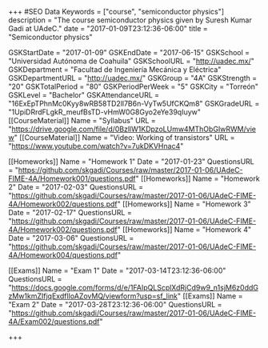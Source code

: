 +++
#SEO Data
Keywords = ["course", "semiconductor physics"]
description = "The course semiconductor physics given by Suresh Kumar Gadi at UAdeC."
date = "2017-01-09T23:12:36-06:00"
title = "Semiconductor physics"

GSKStartDate = "2017-01-09"
GSKEndDate = "2017-06-15"
GSKSchool = "Universidad Autónoma de Coahuila"
GSKSchoolURL = "http://uadec.mx/"
GSKDepartment = "Facultad de Ingeniería Mecánica y Eléctrica"
GSKDepartmentURL = "http://uadec.mx/"
GSKGroup = "4A"
GSKStrength = "20"
GSKTotalPeriod = "80"
GSKPeriodPerWeek = "5"
GSKCity = "Torreón"
GSKLevel = "Bachelor"
GSKAttendanceURL = "16ExEpTPhnMc0Kyy8wRB58TD2ll7B6n-VyTw5UfCKQm8"
GSKGradeURL = "1UpiDRrdFLgkR_meufBsTD-vHmW0G8Gyo2eYe39qIuyw"
[[CourseMaterial]]
    Name = "Syllabus"
    URL = "https://drive.google.com/file/d/0BzllW1KDpzoLUmw4MThObGIwRWM/view"
[[CourseMaterial]]
    Name = "Video: Working of transistors"
    URL = "https://www.youtube.com/watch?v=7ukDKVHnac4"

[[Homeworks]]
    Name = "Homework 1"
	Date = "2017-01-23"
    QuestionsURL = "https://github.com/skgadi/Courses/raw/master/2017-01-06/UAdeC-FIME-4A/Homework001/questions.pdf"
[[Homeworks]]
    Name = "Homework 2"
	Date = "2017-02-03"
    QuestionsURL = "https://github.com/skgadi/Courses/raw/master/2017-01-06/UAdeC-FIME-4A/Homework002/questions.pdf"
[[Homeworks]]
    Name = "Homework 3"
	Date = "2017-02-17"
    QuestionsURL = "https://github.com/skgadi/Courses/raw/master/2017-01-06/UAdeC-FIME-4A/Homework002/questions.pdf"
[[Homeworks]]
    Name = "Homework 4"
	Date = "2017-03-06"
    QuestionsURL = "https://github.com/skgadi/Courses/raw/master/2017-01-06/UAdeC-FIME-4A/Homework004/questions.pdf"

[[Exams]]
    Name = "Exam 1"
	Date = "2017-03-14T23:12:36-06:00"
    QuestionsURL = "https://docs.google.com/forms/d/e/1FAIpQLScplXdRjCd9w9_n1sjM6z0ddGzMw1kmZIfjqExdflIoAZovMQ/viewform?usp=sf_link"
[[Exams]]
    Name = "Exam 2"
	Date = "2017-03-28T23:12:36-06:00"
    QuestionsURL = "https://github.com/skgadi/Courses/raw/master/2017-01-06/UAdeC-FIME-4A/Exam002/questions.pdf"
	
+++